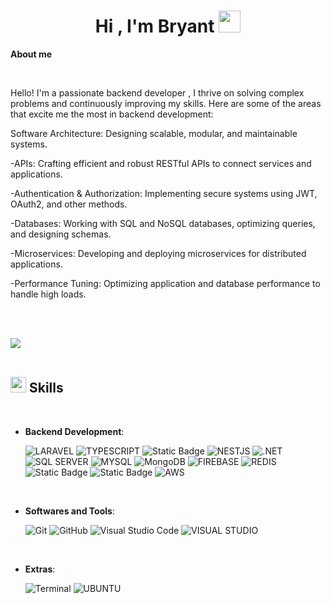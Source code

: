 
<h1 align="center"><b>Hi , I'm Bryant </b><img src="https://media.giphy.com/media/hvRJCLFzcasrR4ia7z/giphy.gif" width="35"></h1>

<p align="center">

</p>




	
 **About me**


<br>

Hello! I'm a passionate backend developer , I thrive on solving complex problems and continuously improving my skills. Here are some of the areas that excite me the most in backend development:

Software Architecture: Designing scalable, modular, and maintainable systems.

-APIs: Crafting efficient and robust RESTful APIs to connect services and applications.

-Authentication & Authorization: Implementing secure systems using JWT, OAuth2, and other methods.

-Databases: Working with SQL and NoSQL databases, optimizing queries, and designing schemas.

-Microservices: Developing and deploying microservices for distributed applications.

-Performance Tuning: Optimizing application and database performance to handle high loads.


<br><br>

<img src="https://user-images.githubusercontent.com/73097560/115834477-dbab4500-a447-11eb-908a-139a6edaec5c.gif"><br><br>

## <img src="https://media2.giphy.com/media/QssGEmpkyEOhBCb7e1/giphy.gif?cid=ecf05e47a0n3gi1bfqntqmob8g9aid1oyj2wr3ds3mg700bl&rid=giphy.gif" width ="25"><b> Skills</b>
<br>

<p align="center">

- **Backend Development**:
    
    ![LARAVEL](https://img.shields.io/badge/LARAVEL-red?style=flat&logo=laravel&logoColor=white)
    ![TYPESCRIPT](https://img.shields.io/badge/TYPESCRIPT-blue?style=flat&logo=TYPESCRIPT&logoColor=white)
    ![Static Badge](https://img.shields.io/badge/NODEJS-green?style=flat&logo=javascript&logoColor=white)
    ![NESTJS](https://img.shields.io/badge/NESTJS-blue?style=flat&logo=nestjs&logoColor=white)
    ![.NET](https://img.shields.io/badge/.NET-purple?style=flat&logo=.NET&logoColor=white)
    ![SQL SERVER](https://img.shields.io/badge/SQL%20SERVER-blue?style=flat&logo=microsoftsqlserver)
    ![MYSQL](https://img.shields.io/badge/MYSQL-blue?style=flat&logo=Mysql&logoColor=white)
    ![MongoDB](https://img.shields.io/badge/MongoDB-green?style=flat&logo=mongodb&logoColor=white)
    ![FIREBASE](https://img.shields.io/badge/FIREBASE-red?style=flat&logo=firebase&logoColor=white)
    ![REDIS](https://img.shields.io/badge/REDIS-white?style=flat&logo=redis&logoColor=red)
    ![Static Badge](https://img.shields.io/badge/MICROSERVICES-BLUE)
    ![Static Badge](https://img.shields.io/badge/MEMCACHED-yellow?logo=microservices)
    ![AWS](https://img.shields.io/badge/AWS-%23FF9900.svg?style=for-the-badge&logo=amazon-aws&logoColor=white)
    



  

<br>   
    
- **Softwares and Tools**:

    ![Git](https://img.shields.io/badge/git-%23F05033.svg?style=for-the-badge&logo=git&logoColor=white)
    ![GitHub](https://img.shields.io/badge/github-%23121011.svg?style=for-the-badge&logo=github&logoColor=white)
    ![Visual Studio Code](https://img.shields.io/badge/Visual%20Studio%20Code-0078d7.svg?style=for-the-badge&logo=visual-studio-code&logoColor=white)
  ![VISUAL STUDIO ](https://img.shields.io/badge/VISUAL%20STUDIO-purple?style=flat&logo=visualstudio&logoColor=white)

<br>

- **Extras**:

    ![Terminal](https://img.shields.io/badge/Terminal-%23054020?style=for-the-badge&logo=gnu-bash&logoColor=white)
  ![UBUNTU](https://img.shields.io/badge/UBUNTU-white?style=flat&logo=ubuntu&logoColor=orange&logoWidth=20)


</p>

<br>
<br>

<br>
<br>

<br>
<br>

<br>


